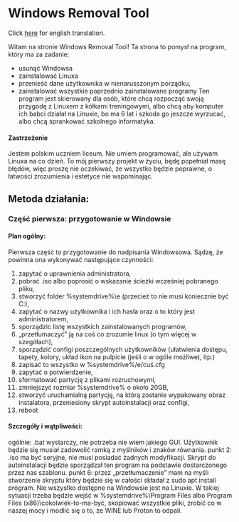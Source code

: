 # Windows Removal Tool
Click [here](READMEen.md) for english translation.

Witam na stronie Windows Removal Tool! Ta strona to pomysł na program, który ma za zadanie:
- usunąć Windowsa
- zainstalować Linuxa
- przenieść dane użytkownika w nienarusszonym porządku,
- zainstalować wszystkie poprzednio zainstalowane programy
Ten program jest skierowany dla osób, które chcą rozpocząć swoją przygodę z Linuxem z kółkami treningowymi, albo chcą aby komputer ich babci działał na Linuxie, bo ma 6 lat i szkoda go jeszcze wyrzucać, albo chcą sprankować szkolnego informatyka.

#### Zastrzeżenie
Jestem polskim uczniem liceum. Nie umiem programować, ale używam Linuxa na co dzień. To mój pierwszy projekt w życiu, będę popełniał masę błędów, więc proszę nie oczekiwać, że wszystko będzie poprawne, o łatwości zrozumienia i estetyce nie wspominając.

## Metoda działania:
### Część pierwsza: przygotowanie w Windowsie
#### Plan ogólny:
Pierwsza część to przygotowanie do nadpisania Windowsowa. Sądzę, że powinna ona wykonywać następujące czynności:
1. zapytać o uprawnienia administratora,
2. pobrać .iso albo poprosić o wskazanie ścieżki wcześniej pobranego pliku,
3. stworzyć folder %systemdrive%\e (przecież to nie musi koniecznie być C:\),
4. zapytać o nazwy użytkownika i ich hasła oraz o to który jest administratorem,
5. sporządzic listę wszystkich zainstalowanych programów,
6. „przetłumaczyć” ją na coś co zrozumie linux (o tym więcej w szegółach),
7. sporządzić configi poszczególnych użytkowników (ułatwienia dostępu, tapety, kolory, układ ikon na pulpicie (jeśli o w ogóle możliwe), itp.)
8. zapisać to wszystko w %systemdrive%/e/cuś.cfg
9. zapytać o potwierdzenie,
10. sformatować partycję z plikami rozruchowymi,
11. zmniejszyć rozmiar %systemdrive% o około 20GB,
12. stworzyć uruchamialną partycję, na którą zostanie wypakowany obraz instalatora, przeniesiony skrypt autoinstalacji oraz configi,
13. reboot
#### Szczegóły i wątpliwości: 
ogólnie: .bat wystarczy, nie potrzeba nie wiem jakiego GUI. Użytkownik będzie się musiał zadowolić ramką z myślników i znaków równania.
punkt 2: .iso ma być seryjne, nie musi posiadać żadnych modyfikacji. Skrypt do autoinstalacji będzie sporządzał ten program na podstawie dostarczonego przez nas szablonu.
punkt 6: przez „przetłumaczenie” mam na myśli stworzenie skryptu który będzie się w całości składał z sudo apt install program. Nie wszystko dostępne na Windowsie jest na Linuxie. W takiej sytuacji trzeba będzie wejść w %systemdrive%\Program Files albo Program Files (x86)\cokolwiek-to-ma-być, skopiować wszystkie pliki, zrobić co w naszej mocy i modlić się o to, że WINE lub Proton to odpali.  
